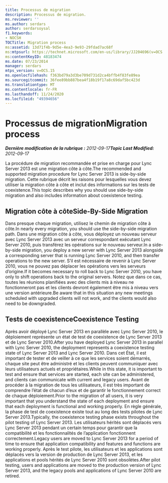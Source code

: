 ```yaml
---
title: Processus de migration
description: Processus de migration.
ms.reviewer: ''
ms.author: serdars
author: serdarsoysal
f1.keywords:
- NOCSH
TOCTitle: Migration process
ms:assetid: 13d71f4b-9d5e-4ea3-9e93-29fdad7ac68f
ms:mtpsurl: https://technet.microsoft.com/en-us/library/JJ204696(v=OCS.15)
ms:contentKeyID: 48183474
ms.date: 07/23/2014
manager: serdars
mtps_version: v=OCS.15
ms.openlocfilehash: f363bd79a3d3be709d731d2ca4bffb4f83fe89ea
ms.sourcegitcommit: 36fee89bb887bea4f18b19f17a8c69daf5bc423d
ms.translationtype: MT
ms.contentlocale: fr-FR
ms.lasthandoff: 11/24/2020
ms.locfileid: "49394656"
---
```

# <a name="migration-process"></a><span data-ttu-id="3fbe2-103">Processus de migration</span><span class="sxs-lookup"><span data-stu-id="3fbe2-103">Migration process</span></span>

<div data-xmlns="http://www.w3.org/1999/xhtml">

<div class="topic" data-xmlns="http://www.w3.org/1999/xhtml" data-msxsl="urn:schemas-microsoft-com:xslt" data-cs="https://msdn.microsoft.com/">

<div data-asp="https://msdn2.microsoft.com/asp">



</div>

<div id="mainSection">

<div id="mainBody"><span data-ttu-id="3fbe2-104">

<span> </span></span><span class="sxs-lookup"><span data-stu-id="3fbe2-104">

<span> </span></span></span>

<span data-ttu-id="3fbe2-105">_**Dernière modification de la rubrique :** 2012-09-17_</span><span class="sxs-lookup"><span data-stu-id="3fbe2-105">_**Topic Last Modified:** 2012-09-17_</span></span>

<span data-ttu-id="3fbe2-106">La procédure de migration recommandée et prise en charge pour Lync Server 2013 est une migration côte à côte.</span><span class="sxs-lookup"><span data-stu-id="3fbe2-106">The recommended and supported migration procedure for Lync Server 2013 is side-by-side migration.</span></span> <span data-ttu-id="3fbe2-107">Cette rubrique décrit les raisons pour lesquelles vous devez utiliser la migration côte à côte et inclut des informations sur les tests de coexistence.</span><span class="sxs-lookup"><span data-stu-id="3fbe2-107">This topic describes why you should use side-by-side migration and also includes information about coexistence testing.</span></span>

<div>

## <a name="side-by-side-migration"></a><span data-ttu-id="3fbe2-108">Migration côte à côte</span><span class="sxs-lookup"><span data-stu-id="3fbe2-108">Side-By-Side Migration</span></span>

<span data-ttu-id="3fbe2-109">Dans presque chaque migration, utilisez le chemin de migration côte à côte.</span><span class="sxs-lookup"><span data-stu-id="3fbe2-109">In nearly every migration, you should use the side-by-side migration path.</span></span> <span data-ttu-id="3fbe2-110">Dans une migration côte à côte, vous déployez un nouveau serveur avec Lync Server 2013 avec un serveur correspondant exécutant Lync Server 2010, puis transférez les opérations sur le nouveau serveur.</span><span class="sxs-lookup"><span data-stu-id="3fbe2-110">In a side-by-side migration, you deploy a new server with Lync Server 2013 alongside a corresponding server that is running Lync Server 2010, and then transfer operations to the new server.</span></span> <span data-ttu-id="3fbe2-111">S’il est nécessaire de revenir à Lync Server 2010, vous ne pouvez pas déplacer les opérations vers les serveurs d’origine.</span><span class="sxs-lookup"><span data-stu-id="3fbe2-111">If it becomes necessary to roll back to Lync Server 2010, you have only to shift operations back to the original servers.</span></span> <span data-ttu-id="3fbe2-112">Notez que dans ce cas, toutes les réunions planifiées avec des clients mis à niveau ne fonctionneront pas et les clients devront également être mis à niveau vers une version antérieure.</span><span class="sxs-lookup"><span data-stu-id="3fbe2-112">Be aware that in this situation any new meetings scheduled with upgraded clients will not work, and the clients would also need to be downgraded.</span></span>

</div>

<div>

## <a name="coexistence-testing"></a><span data-ttu-id="3fbe2-113">Tests de coexistence</span><span class="sxs-lookup"><span data-stu-id="3fbe2-113">Coexistence Testing</span></span>

<span data-ttu-id="3fbe2-114">Après avoir déployé Lync Server 2013 en parallèle avec Lync Server 2010, le déploiement représente un état de test de coexistence de Lync Server 2013 et de Lync Server 2010.</span><span class="sxs-lookup"><span data-stu-id="3fbe2-114">After you have deployed Lync Server 2013 in parallel with Lync Server 2010, the deployment represents a coexistence testing state of Lync Server 2013 and Lync Server 2010.</span></span> <span data-ttu-id="3fbe2-115">Dans cet État, il est important de tester et de veiller à ce que les services soient démarrés, chaque site peut être administré et les clients peuvent communiquer avec leurs utilisateurs actuels et propriétaires.</span><span class="sxs-lookup"><span data-stu-id="3fbe2-115">While in this state, it is important to test and ensure that services are started, each site can be administered, and clients can communicate with current and legacy users.</span></span> <span data-ttu-id="3fbe2-116">Avant de procéder à la migration de tous les utilisateurs, il est très important de comprendre l’état de chacun d’eux et de garantir le fonctionnement correct de chaque déploiement.</span><span class="sxs-lookup"><span data-stu-id="3fbe2-116">Prior to the migration of all users, it is very important that you understand the state of each deployment and ensure that each deployment is functional and working properly.</span></span> <span data-ttu-id="3fbe2-117">En règle générale, la phase de test de coexistence existe tout au long des tests pilotes de Lync Server 2013.</span><span class="sxs-lookup"><span data-stu-id="3fbe2-117">Typically, the coexistence testing phase exists throughout the pilot testing of Lync Server 2013.</span></span> <span data-ttu-id="3fbe2-118">Les utilisateurs hérités sont déplacés vers Lync Server 2013 pendant un certain temps pour garantir que la compatibilité et les fonctionnalités de l’application fonctionnent correctement.</span><span class="sxs-lookup"><span data-stu-id="3fbe2-118">Legacy users are moved to Lync Server 2013 for a period of time to ensure that application compatibility and features and functions are working properly.</span></span> <span data-ttu-id="3fbe2-119">Après le test pilote, les utilisateurs et les applications sont déplacés vers la version de production de Lync Server 2013, et les applications et pools hérités de Lync Server 2010 sont obsolètes.</span><span class="sxs-lookup"><span data-stu-id="3fbe2-119">After pilot testing, users and applications are moved to the production version of Lync Server 2013, and the legacy pools and applications of Lync Server 2010 are retired.</span></span>

<span data-ttu-id="3fbe2-120"></div>

</div>

<span> </span>

</div>

</div>

</span><span class="sxs-lookup"><span data-stu-id="3fbe2-120"></div>

</div>

<span> </span>

</div>

</div>

</span></span></div>

